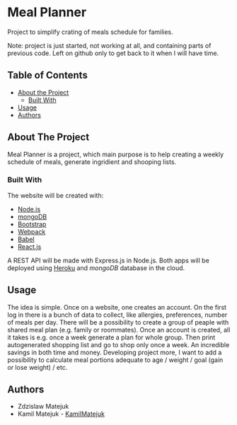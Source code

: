 # Meal Planner
Project to simplify crating of meals schedule for families.

Note: project is just started, not working at all, and containing parts of previous code. Left on github only to get back to it when I will have time.

<!-- TABLE OF CONTENTS -->
## Table of Contents

* [About the Project](#about-the-project)
  * [Built With](#built-with)
* [Usage](#usage)
* [Authors](#authors)

<!-- ABOUT THE PROJECT -->
## About The Project
  Meal Planner is a project, which main purpose is to help creating a weekly schedule of meals, generate ingridient and shooping lists.


### Built With
The website will be created with:
* [Node.js](https://nodejs.org)
* [mongoDB](https://www.mongodb.com/)
* [Bootstrap](https://getbootstrap.com)
* [Webpack](https://webpack.js.org/)
* [Babel](https://babeljs.io/)
* [React.js](https://reactjs.org/)

A REST API will be made with Express.js in Node.js.
Both apps will be deployed using [Heroku](https://heroku.com) and *mongoDB* database in the cloud.


## Usage
The idea is simple. Once on a website, one creates an account. On the first log in there is a bunch of data to collect, like allergies, preferences, number of meals per day. There will be a possibility to create a group of peaple with shared meal plan (e.g. family or roommates).
Once an account is created, all it takes is e.g. once a week generate a plan for whole group. Then print autogenerated shopping list and go to shop only once a week. An incredible savings in both time and money.
Developing project more, I want to add a possibility to calculate meal portions adequate to age / weight / goal (gain or lose weight) / etc.

## Authors
* Zdzislaw Matejuk
* Kamil Matejuk - [KamilMatejuk](https://github.com/KamilMatejuk)
